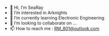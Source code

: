 - 👋 Hi, I’m SeaRay
- 👀 I’m interested in Arknights
- 🌱 I’m currently learning Electronic Engineering
- 💞️ I’m looking to collaborate on ...
- 📫 How to reach me : RM_801@outlook.com

<!---
oxacuk/oxacuk is a ✨ special ✨ repository because its `README.md` (this file) appears on your GitHub profile.
You can click the Preview link to take a look at your changes.
--->
